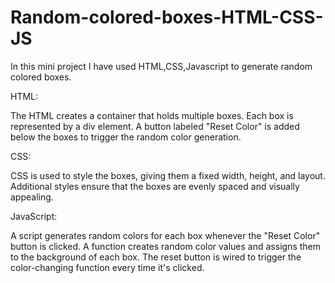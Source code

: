# Random-colored-boxes-HTML-CSS-JS
In this mini project I have used HTML,CSS,Javascript to generate random colored boxes.

HTML:

The HTML creates a container that holds multiple boxes. Each box is represented by a div element.
A button labeled "Reset Color" is added below the boxes to trigger the random color generation.

CSS:

CSS is used to style the boxes, giving them a fixed width, height, and layout.
Additional styles ensure that the boxes are evenly spaced and visually appealing.


JavaScript:

A script generates random colors for each box whenever the "Reset Color" button is clicked.
A function creates random  color values and assigns them to the background of each box.
The reset button is wired to trigger the color-changing function every time it's clicked.
